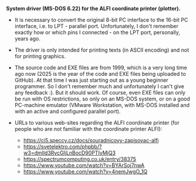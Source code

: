 **System driver (MS-DOS 6.22) for the ALFI coordinate printer (plotter).**

 - It is necessary to convert the original 8-bit PC interface to the 16-bit PC interface, i.e. to LPT - parallel port. Unfortunately, I don't remember exactly how or which pins I connected - on the LPT port, personally, years ago.

 - The driver is only intended for printing texts (in ASCII encoding) and not for printing graphics.

 - The source code and EXE files are from 1999, which is a very long time ago now (2025 is the year of the code and EXE files being uploaded to GitHub). At that time I was just starting out as a young beginner programmer. So I don't remember much and unfortunately I can't give any feedback :). But it should work. Of course, even EXE files can only be run with OS restrictions, so only on an MS-DOS system, or on a good PC-machine emulator (VMware Workstation, with MS-DOS installed and with an active and configured parallel port).

 - URLs to various web-sites regarding the ALFI coordinate printer (for people who are not familiar with the coordinate printer ALFI):
     - https://ci5.speccy.cz/docs/souradnicovy-zapisovac-alfi
     - https://svetelektro.com/phpbb/?w3=dmlld3RvcGljLnBocD90PTIyMjQ3
     - https://spectrumcomputing.co.uk/entry/38375
     - https://www.youtube.com/watch?v=BYArSoj7nwA
     - https://www.youtube.com/watch?v=4nemJwgO_1Q
